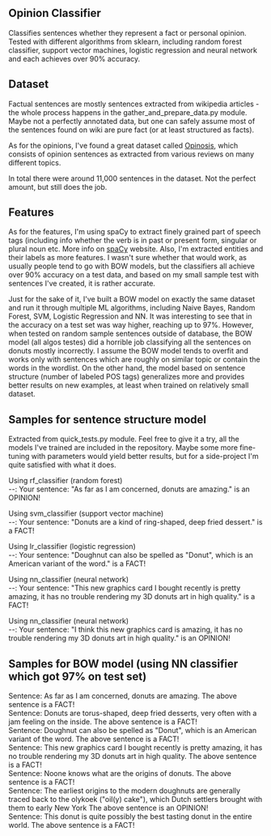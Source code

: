 ## Opinion Classifier

Classifies sentences whether they represent a fact or personal opinion. Tested with different algorithms from sklearn, including random forest
classifier, support vector machines, logistic regression and neural network and each achieves over 90% accuracy.

## Dataset

Factual sentences are mostly sentences extracted from wikipedia articles - the whole process happens in the gather_and_prepare_data.py module.
Maybe not a perfectly annotated data, but one can safely assume most of the sentences found on wiki are pure fact (or at least structured as facts).

As for the opinions, I've found a great dataset called [Opinosis](http://kavita-ganesan.com/opinosis/#.Wmljc6iWYow), which consists of 
opinion sentences as extracted from various reviews on many different topics.

In total there were around 11,000 sentences in the dataset. Not the perfect amount, but still does the job.

## Features

As for the features, I'm using spaCy to extract finely grained part of speech tags (including info whether the verb is in past or present form, 
singular or plural noun etc. More info on [spaCy](https://spacy.io/) website. Also, I'm extracted entities and their labels as more features. 
I wasn't sure whether that would work, as usually people tend to go with BOW models, but the classifiers all achieve over 90% accuracy on a test data, 
and based on my small sample test with sentences I've created, it is rather accurate.

Just for the sake of it, I've built a BOW model on exactly the same dataset and run it through multiple ML algorithms, including Naive Bayes, Random Forest, SVM, Logistic Regression and NN. It was interesting to see that in the accuracy on a test set was way higher, reaching up to 97%. 
However, when tested on random sample sentences outside of database, the BOW model (all algos testes) did a horrible job classifying all the sentences on donuts mostly incorrectly. I assume the BOW model tends to overfit and works only with sentences which are roughly on similar topic or contain the words in the wordlist. On the other hand, the model based on sentence structure (number of labeled POS tags) generalizes more and provides better results on new examples, at least when trained on relatively small dataset.

## Samples for sentence structure model

Extracted from quick_tests.py module. Feel free to give it a try, all the models I've trained are included in the repository. 
Maybe some more fine-tuning with parameters would yield better results, but for a side-project I'm quite satisfied with what it does.


Using rf_classifier (random forest)
<br> --: Your sentence: "As far as I am concerned, donuts are amazing." is an OPINION!

Using svm_classifier (support vector machine)
<br> --: Your sentence: "Donuts are a kind of ring-shaped, deep fried dessert." is a FACT!

Using lr_classifier (logistic regression)
<br> --: Your sentence: "Doughnut can also be spelled as "Donut", which is an American variant of the word." is a FACT!

Using nn_classifier (neural network)
<br> --: Your sentence: "This new graphics card I bought recently is pretty amazing, it has no trouble rendering my 3D donuts art in high quality." is a FACT!

Using nn_classifier (neural network)
<br> --: Your sentence: "I think this new graphics card is amazing, it has no trouble rendering my 3D donuts art in high quality." is an OPINION!

## Samples for BOW model (using NN classifier which got 97% on test set)

Sentence: As far as I am concerned, donuts are amazing.
The above sentence is a FACT!
<br>
Sentence: Donuts are torus-shaped, deep fried desserts, very often with a jam feeling on the inside.
The above sentence is a FACT!
<br>
Sentence: Doughnut can also be spelled as "Donut", which is an American variant of the word.
The above sentence is a FACT!
<br>
Sentence: This new graphics card I bought recently is pretty amazing, it has no trouble rendering my 3D donuts art in high quality.
The above sentence is a FACT!
<br>
Sentence: Noone knows what are the origins of donuts.
The above sentence is a FACT!
<br>
Sentence: The earliest origins to the modern doughnuts are generally traced back to the olykoek ("oil(y) cake"), which Dutch settlers brought with them to early New York
The above sentence is an OPINION!
<br>
Sentence: This donut is quite possibly the best tasting donut in the entire world.
The above sentence is a FACT!
